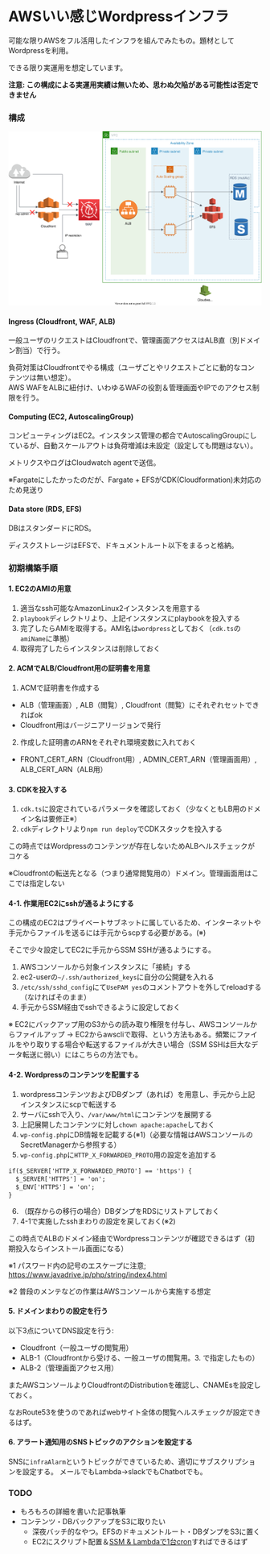 # AWSいい感じWordpressインフラ
可能な限りAWSをフル活用したインフラを組んでみたもの。題材としてWordpressを利用。

できる限り実運用を想定しています。

**注意: この構成による実運用実績は無いため、思わぬ欠陥がある可能性は否定できません**

### 構成
![diagram](diagram.svg)

#### Ingress (Cloudfront, WAF, ALB)
一般ユーザのリクエストはCloudfrontで、管理画面アクセスはALB直（別ドメイン割当）で行う。

負荷対策はCloudfrontでやる構成（ユーザごとやリクエストごとに動的なコンテンツは無い想定）。  
AWS WAFをALBに紐付け、いわゆるWAFの役割＆管理画面やIPでのアクセス制限を行う。

#### Computing (EC2, AutoscalingGroup)
コンピューティングはEC2。インスタンス管理の都合でAutoscalingGroupにしているが、自動スケールアウトは負荷増減は未設定（設定しても問題はない）。

メトリクスやログはCloudwatch agentで送信。

※Fargateにしたかったのだが、Fargate + EFSがCDK(Cloudformation)未対応のため見送り

#### Data store (RDS, EFS)
DBはスタンダードにRDS。

ディスクストレージはEFSで、ドキュメントルート以下をまるっと格納。


### 初期構築手順

#### 1. EC2のAMIの用意
1. 適当なssh可能なAmazonLinux2インスタンスを用意する
2. `playbook`ディレクトリより、上記インスタンスにplaybookを投入する
3. 完了したらAMIを取得する。AMI名は`wordpress`としておく（`cdk.ts`の`amiName`に準拠）
4. 取得完了したらインスタンスは削除しておく


#### 2. ACMでALB/Cloudfront用の証明書を用意
1. ACMで証明書を作成する
  - ALB（管理画面）, ALB（閲覧）, Cloudfront（閲覧）にそれぞれセットできればok
  - Cloudfront用はバージニアリージョンで発行
2. 作成した証明書のARNをそれぞれ環境変数に入れておく
  - FRONT_CERT_ARN（Cloudfront用）, ADMIN_CERT_ARN（管理画面用）, ALB_CERT_ARN（ALB用）


#### 3. CDKを投入する
1. `cdk.ts`に設定されているパラメータを確認しておく（少なくともLB用のドメイン名は要修正※）
2. `cdk`ディレクトリより`npm run deploy`でCDKスタックを投入する

この時点ではWordpressのコンテンツが存在しないためALBヘルスチェックがコケる

※Cloudfrontの転送先となる（つまり通常閲覧用の）ドメイン。管理画面用はここでは指定しない


#### 4-1. 作業用EC2にsshが通るようにする
この構成のEC2はプライベートサブネットに属しているため、インターネットや手元からファイルを送るには手元からscpする必要がある。(※)

そこで少々設定してEC2に手元からSSM SSHが通るようにする。

1. AWSコンソールから対象インスタンスに「接続」する
2. ec2-userの`~/.ssh/authorized_keys`に自分の公開鍵を入れる
3. `/etc/ssh/sshd_config`にて`UsePAM yes`のコメントアウトを外してreloadする（なければそのまま）
4. 手元からSSM経由でsshできるように設定しておく

※ EC2にバックアップ用のS3からの読み取り権限を付与し、AWSコンソールからファイルアップ -> EC2からawscliで取得、という方法もある。頻繁にファイルをやり取りする場合や転送するファイルが大きい場合（SSM SSHは巨大なデータ転送に弱い）にはこちらの方法でも。


#### 4-2. Wordpressのコンテンツを配置する
1. wordpressコンテンツおよびDBダンプ（あれば）を用意し、手元から上記インスタンスにscpで転送する
2. サーバにsshで入り、`/var/www/html`にコンテンツを展開する
3. 上記展開したコンテンツに対し`chown apache:apache`しておく
4. `wp-config.php`にDB情報を記載する(※1)（必要な情報はAWSコンソールのSecretManagerから参照する）
5. `wp-config.php`に`HTTP_X_FORWARDED_PROTO`用の設定を追加する
```
if($_SERVER['HTTP_X_FORWARDED_PROTO'] == 'https') {
  $_SERVER['HTTPS'] = 'on';
  $_ENV['HTTPS'] = 'on';
}
```
6. （既存からの移行の場合）DBダンプをRDSにリストアしておく
7. 4-1で実施したsshまわりの設定を戻しておく(※2)

この時点でALBのドメイン経由でWordpressコンテンツが確認できるはず（初期投入ならインストール画面になる）

※1 パスワード内の記号のエスケープに注意; https://www.javadrive.jp/php/string/index4.html

※2 普段のメンテなどの作業はAWSコンソールから実施する想定


#### 5. ドメインまわりの設定を行う
以下3点についてDNS設定を行う:

* Cloudfront（一般ユーザの閲覧用）
* ALB-1（Cloudfrontから受ける、一般ユーザの閲覧用。3. で指定したもの）
* ALB-2（管理画面アクセス用）

またAWSコンソールよりCloudfrontのDistributionを確認し、CNAMEsを設定しておく。

なおRoute53を使うのであればwebサイト全体の閲覧ヘルスチェックが設定できるはず。

#### 6. アラート通知用のSNSトピックのアクションを設定する
SNSに`infraAlarm`というトピックができているため、適切にサブスクリプションを設定する。
メールでもLambda->slackでもChatbotでも。


### TODO
* もろもろの詳細を書いた記事執筆
* コンテンツ・DBバックアップをS3に取りたい
  - 深夜バッチ的なやつ。EFSのドキュメントルート・DBダンプをS3に置く
  - EC2にスクリプト配置＆[SSM & Lambdaで1台cron](https://qiita.com/cumet04/items/5888e037105e6ea5f6bc)すればできるはず

